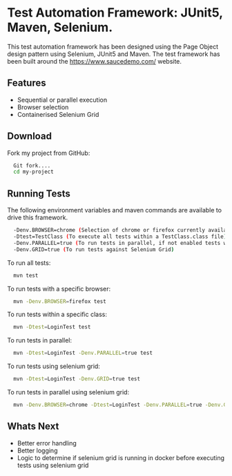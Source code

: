 
# Test Automation Framework: JUnit5, Maven, Selenium.

This test automation framework has been designed using the Page Object design pattern using Selenium, JUnit5 and Maven. The test framework has been built around the https://www.saucedemo.com/ website.


## Features

- Sequential or parallel execution
- Browser selection
- Containerised Selenium Grid



## Download

Fork my project from GitHub:

```bash
  Git fork....
  cd my-project
```
    

## Running Tests

The following environment variables and maven commands are available to drive this framework.
```bash
  -Denv.BROWSER=chrome (Selection of chrome or firefox currently available, chrome by default)
  -Dtest=TestClass (To execute all tests within a TestClass.class file)
  -Denv.PARALLEL=true (To run tests in parallel, if not enabled tests will run sequentially)
  -Denv.GRID=true (To run tests against Selenium Grid)
```

To run all tests:

```bash
  mvn test
```

To run tests with a specific browser:

```bash
  mvn -Denv.BROWSER=firefox test
```

To run tests within a specific class:

```bash
  mvn -Dtest=LoginTest test
```

To run tests in parallel:

```bash
  mvn -Dtest=LoginTest -Denv.PARALLEL=true test
```

To run tests using selenium grid:

```bash
  mvn -Dtest=LoginTest -Denv.GRID=true test
```

To run tests in parallel using selenium grid:

```bash
  mvn -Denv.BROWSER=chrome -Dtest=LoginTest -Denv.PARALLEL=true -Denv.GRID=true test
```
## Whats Next

- Better error handling
- Better logging
- Logic to determine if selenium grid is running in docker before executing tests using selenium grid